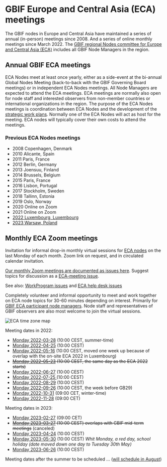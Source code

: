 # GBIF Europe and Central Asia (ECA) meetings

The GBIF nodes in Europe and Central Asia have maintained a series of annual (in-person) meetings since 2008. And a series of online monthly meetings since March 2022. The [GBIF regional Nodes committee for Europe and Central Asia (ECA)](https://www.gbif.org/the-gbif-network/europe) includes all GBIF Node Managers in the region.

## Annual GBIF ECA meetings

ECA Nodes meet at least once yearly, either as a side-event at the bi-annual Global Nodes Meeting (back-to-back with the GBIF Governing Board meetings) or in independent ECA Nodes meetings. All Node Managers are expected to attend the ECA meetings. ECA meetings are normally also open for node staff and interested observers from non-member countries or international organizations in the region. The purpose of the ECA Nodes meetings is coordination between ECA Nodes and the development of the [strategic work plans](https://github.com/GBIF-Europe/RegionalWorkProgramme). Normally one of the ECA Nodes will act as host for the meeting. ECA nodes will typically cover their own costs to attend the meetings.

### Previous ECA Nodes meetings
* 2008 Copenhagen, Denmark
* 2010 Alicante, Spain
* 2011 Paris, France
* 2012 Berlin, Germany
* 2013 Joensuu, Finland
* 2014 Brussels, Belgium
* 2015 Paris, France
* 2016 Lisbon, Portugal
* 2017 Stockholm, Sweden
* 2018 Tallinn, Estonia
* 2019 Oslo, Norway
* 2020 Online on Zoom
* 2021 Online on Zoom
* [2022 Luxembourg, Luxembourg](https://github.com/GBIF-Europe/Regional-ECA-meetings/issues/1)
* [2023 Warsaw, Poland](https://github.com/GBIF-Europe/Regional-ECA-meetings/issues/5)




## Monthly ECA Zoom meetings

Invitation for informal drop-in monthly virtual sessions for [ECA nodes](https://www.gbif.org/the-gbif-network/europe) on the last Monday of each month. Zoom link on request, and in circulated calendar invitation.

[Our monthly Zoom meetings are documented as issues here](https://github.com/GBIF-Europe/Regional-ECA-meetings/issues?q=is%3Aissue+label%3Amonthly-meeting+). Suggest topics for discussion as a [ECA-meeting issue](https://github.com/GBIF-Europe/Regional-ECA-meetings/issues).

See also: [WorkProgram issues](https://github.com/GBIF-Europe/RegionalWorkProgramme/issues) and [ECA help desk issues](https://github.com/GBIF-Europe/Regional-helpdesk/issues)


Completely volunteer and informal opportunity to meet and work together on ECA node topics for 30-60 minutes depending on interest. Primarily for [GBIF ECA participant node managers](https://www.gbif.org/the-gbif-network/europe). Node staff and representatives of GBIF observers are also most welcome to join the virtual sessions.

![ECA time zone map](https://github.com/GBIF-Europe/Regional-ECA-meetings/assets/4330242/350860e1-0444-44d1-83cd-cacac7452537)



Meeting dates in 2022:
- [Monday 2022-03-28](https://www.timeanddate.com/worldclock/meetingdetails.html?year=2022&month=3&day=28&hour=8&min=0&sec=0&p1=133&p2=16&p3=195&p4=69&p5=37&p6=101&p7=367&p8=370&p9=244&p10=385) (10:00 CEST, summer-time)
- [Monday 2022-04-25](https://www.timeanddate.com/worldclock/meetingdetails.html?year=2022&month=4&day=25&hour=8&min=0&sec=0&p1=133&p2=16&p3=195&p4=69&p5=37&p6=101&p7=367&p8=370&p9=244&p10=385) (10:00 CEST)
- [Monday 2022-05-16](https://www.timeanddate.com/worldclock/meetingdetails.html?year=2022&month=5&day=16&hour=8&min=0&sec=0&p1=133&p2=16&p3=195&p4=69&p5=37&p6=101&p7=367&p8=370&p9=244&p10=385) (10:00 CEST, moved one week up because of overlap with the on-site ECA 2022 in Luxembourg)
- ~~[Monday 2022-05-23](https://www.timeanddate.com/worldclock/meetingdetails.html?year=2022&month=5&day=23&hour=8&min=0&sec=0&p1=133&p2=16&p3=195&p4=69&p5=37&p6=101&p7=367&p8=370&p9=244&p10=385) (10:00 CEST, the same day as the ECA 2022 starts)~~
- [Monday 2022-06-27](https://www.timeanddate.com/worldclock/meetingdetails.html?year=2022&month=6&day=27&hour=8&min=0&sec=0&p1=133&p2=16&p3=195&p4=69&p5=37&p6=101&p7=367&p8=370&p9=244&p10=385) (10:00 CEST)
- [Monday 2022-07-25 ](https://www.timeanddate.com/worldclock/meetingdetails.html?year=2022&month=7&day=25&hour=8&min=0&sec=0&p1=133&p2=16&p3=195&p4=69&p5=37&p6=101&p7=367&p8=370&p9=244&p10=385) (10:00 CEST)
- [Monday 2022-08-29](https://www.timeanddate.com/worldclock/meetingdetails.html?year=2022&month=8&day=29&hour=8&min=0&sec=0&p1=133&p2=16&p3=195&p4=69&p5=37&p6=101&p7=367&p8=370&p9=244&p10=385) (10:00 CEST)
- [Monday 2022-09-26](https://www.timeanddate.com/worldclock/meetingdetails.html?year=2022&month=9&day=26&hour=8&min=0&sec=0&p1=133&p2=16&p3=195&p4=69&p5=37&p6=101&p7=367&p8=370&p9=244&p10=385) (10:00 CEST, the week before GB29)
- [Monday 2022-10-31](https://www.timeanddate.com/worldclock/meetingdetails.html?year=2022&month=10&day=31&hour=8&min=0&sec=0&p1=133&p2=16&p3=195&p4=69&p5=37&p6=101&p7=367&p8=370&p9=244&p10=385) (09:00 CET, winter-time)
- [Monday 2022-11-28](https://www.timeanddate.com/worldclock/meetingdetails.html?year=2022&month=11&day=28&hour=8&min=0&sec=0&p1=133&p2=16&p3=195&p4=69&p5=37&p6=101&p7=367&p8=370&p9=244&p10=385) (09:00 CET)

Meeting dates in 2023:
- [Monday 2023-02-27](https://www.timeanddate.com/worldclock/meetingdetails.html?year=2023&month=2&day=27&hour=8&min=0&sec=0&p1=133&p2=16&p3=195&p4=69&p5=37&p6=101&p7=367&p8=370&p9=244&p10=385) (09:00 CET)
- ~~[Monday 2023-03-27](https://www.timeanddate.com/worldclock/meetingdetails.html?year=2023&month=3&day=27&hour=8&min=0&sec=0&p1=133&p2=16&p3=195&p4=69&p5=37&p6=101&p7=367&p8=370&p9=244&p10=385) (10:00 CEST) overlaps with GBIF mid-term meetings~~ (canceled)
- [Monday 2023-04-24](https://www.timeanddate.com/worldclock/meetingdetails.html?year=2023&month=4&day=24&hour=8&min=0&sec=0&p1=133&p2=16&p3=195&p4=69&p5=37&p6=101&p7=367&p8=370&p9=244&p10=385) (10:00 CEST)
- [Monday 2023-05-30](https://www.timeanddate.com/worldclock/meetingdetails.html?year=2023&month=5&day=30&hour=8&min=0&sec=0&p1=133&p2=16&p3=195&p4=69&p5=37&p6=101&p7=367&p8=370&p9=244&p10=385) (10:00 CEST) _Whit Monday, a red day, school holiday (date moved down one day to Tuesday 30th May)_
- [Monday 2023-06-26](https://www.timeanddate.com/worldclock/meetingdetails.html?year=2023&month=6&day=26&hour=8&min=0&sec=0&p1=133&p2=16&p3=195&p4=69&p5=37&p6=101&p7=367&p8=370&p9=244&p10=385) (10:00 CEST)

Meeting dates after the summer to be scheduled ... ([will schedule in August](https://github.com/GBIF-Europe/Regional-ECA-meetings/issues/17))
